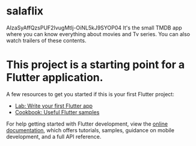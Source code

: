 # salaflix 
AIzaSyAffQzsPUF2IvugMtlj-OiNL5kJ9SYOP04
It's the small TMDB app where you can know everything about movies and Tv series. You can also watch trailers of these contents.





# This project is a starting point for a Flutter application.

A few resources to get you started if this is your first Flutter project:

- [Lab: Write your first Flutter app](https://docs.flutter.dev/get-started/codelab)
- [Cookbook: Useful Flutter samples](https://docs.flutter.dev/cookbook)

For help getting started with Flutter development, view the
[online documentation](https://docs.flutter.dev/), which offers tutorials,
samples, guidance on mobile development, and a full API reference.
